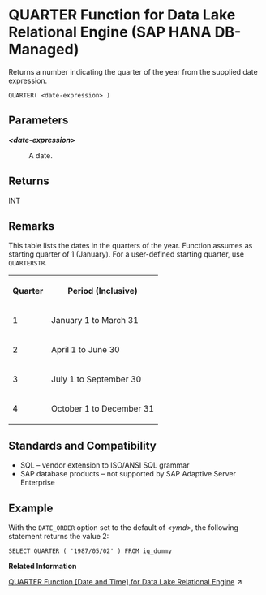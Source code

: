 <!-- loio57330a53cc29480ebf71c3bc97486052 -->

# QUARTER Function for Data Lake Relational Engine \(SAP HANA DB-Managed\)

Returns a number indicating the quarter of the year from the supplied date expression.



```
QUARTER( <date-expression> )
```



<a name="loio57330a53cc29480ebf71c3bc97486052__section_xhf_wn5_vrb"/>

## Parameters


<dl>
<dt><b>

*<date-expression\>*

</b></dt>
<dd>

A date.



</dd>
</dl>



<a name="loio57330a53cc29480ebf71c3bc97486052__section_pjv_wn5_vrb"/>

## Returns

INT



<a name="loio57330a53cc29480ebf71c3bc97486052__section_mwg_xn5_vrb"/>

## Remarks

This table lists the dates in the quarters of the year. Function assumes as starting quarter of 1 \(January\). For a user-defined starting quarter, use `QUARTERSTR`.


<table>
<tr>
<th valign="top" rowspan="1">

Quarter



</th>
<th valign="top" rowspan="1">

Period \(Inclusive\)



</th>
</tr>
<tr>
<td valign="top" rowspan="1">

1



</td>
<td valign="top" rowspan="1">

January 1 to March 31



</td>
</tr>
<tr>
<td valign="top" rowspan="1">

2



</td>
<td valign="top" rowspan="1">

April 1 to June 30



</td>
</tr>
<tr>
<td valign="top" rowspan="1">

3



</td>
<td valign="top" rowspan="1">

July 1 to September 30



</td>
</tr>
<tr>
<td valign="top" rowspan="1">

4



</td>
<td valign="top" rowspan="1">

October 1 to December 31



</td>
</tr>
</table>



<a name="loio57330a53cc29480ebf71c3bc97486052__section_dnw_xn5_vrb"/>

## Standards and Compatibility

-   SQL – vendor extension to ISO/ANSI SQL grammar
-   SAP database products – not supported by SAP Adaptive Server Enterprise



<a name="loio57330a53cc29480ebf71c3bc97486052__section_ykg_yn5_vrb"/>

## Example

With the `DATE_ORDER` option set to the default of *<ymd\>*, the following statement returns the value 2:

```
SELECT QUARTER ( '1987/05/02' ) FROM iq_dummy
```

**Related Information**  


[QUARTER Function [Date and Time] for Data Lake Relational Engine](https://help.sap.com/viewer/19b3964099384f178ad08f2d348232a9/2023_1_QRC/en-US/a571b27b84f21015b649cee091ad3bd6.html "Returns a number indicating the quarter of the year from the supplied date expression.") :arrow_upper_right:

